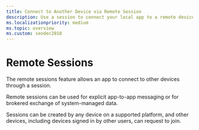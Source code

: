 ```yaml
---
title: Connect to Another Device via Remote Session
description: Use a session to connect your local app to a remote device.
ms.localizationpriority: medium
ms.topic: overview
ms.custom: seodec2018
---
```


# Remote Sessions

The remote sessions feature allows an app to connect to other devices through a session.

Remote sessions can be used for explicit app-to-app messaging or for brokered exchange of system-managed data.

Sessions can be created by any device on a supported platform, and other devices, including devices signed in by other users, can request to join.
